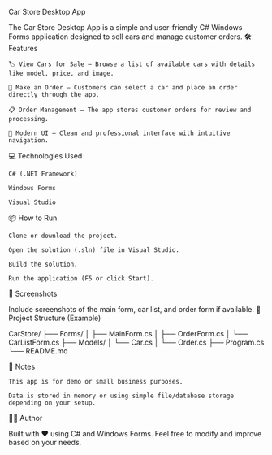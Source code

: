 Car Store Desktop App

The Car Store Desktop App is a simple and user-friendly C# Windows Forms application designed to sell cars and manage customer orders.
🛠 Features

    🏷️ View Cars for Sale – Browse a list of available cars with details like model, price, and image.

    🛒 Make an Order – Customers can select a car and place an order directly through the app.

    📋 Order Management – The app stores customer orders for review and processing.

    🎨 Modern UI – Clean and professional interface with intuitive navigation.

💻 Technologies Used

    C# (.NET Framework)

    Windows Forms

    Visual Studio

📦 How to Run

    Clone or download the project.

    Open the solution (.sln) file in Visual Studio.

    Build the solution.

    Run the application (F5 or click Start).

📸 Screenshots

Include screenshots of the main form, car list, and order form if available.
📁 Project Structure (Example)

CarStore/
├── Forms/
│   ├── MainForm.cs
│   ├── OrderForm.cs
│   └── CarListForm.cs
├── Models/
│   └── Car.cs
│   └── Order.cs
├── Program.cs
└── README.md

📌 Notes

    This app is for demo or small business purposes.

    Data is stored in memory or using simple file/database storage depending on your setup.

🧑‍💻 Author

Built with ❤️ using C# and Windows Forms.
Feel free to modify and improve based on your needs.
